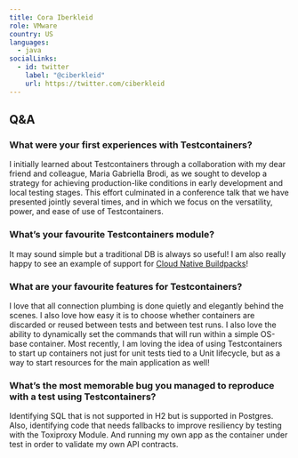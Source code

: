 ```yaml
---
title: Cora Iberkleid
role: VMware
country: US
languages:
  - java
socialLinks:
  - id: twitter
    label: "@ciberkleid"
    url: https://twitter.com/ciberkleid
---
```

## Q&A
### What were your first experiences with Testcontainers?
I initially learned about Testcontainers through a collaboration with my dear friend and colleague, Maria Gabriella Brodi, as we sought to develop a strategy for achieving production-like conditions in early development and local testing stages. This effort culminated in a conference talk that we have presented jointly several times, and in which we focus on the versatility, power, and ease of use of Testcontainers.

### What’s your favourite Testcontainers module?
It may sound simple but a traditional DB is always so useful! I am also really happy to see an example of support for [Cloud Native Buildpacks](https://github.com/eddumelendez/testcontainers-buildpacks-examples/blob/main/src/test/java/com/example/testcontainersbuildpacksexamples/BuildpackTest.java)!

### What are your favourite features for Testcontainers?
I love that all connection plumbing is done quietly and elegantly behind the scenes. I also love how easy it is to choose whether containers are discarded or reused between tests and between test runs. I also love the ability to dynamically set the commands that will run within a simple OS-base container. Most recently, I am loving the idea of using Testcontainers to start up containers not just for unit tests tied to a Unit lifecycle, but as a way to start resources for the main application as well!

### What’s the most memorable bug you managed to reproduce with a test using Testcontainers?
Identifying SQL that is not supported in H2 but is supported in Postgres. Also, identifying code that needs fallbacks to improve resiliency by testing with the Toxiproxy Module. And running my own app as the container under test in order to validate my own API contracts.